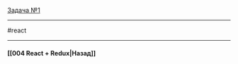 [Задача №1](https://codesandbox.io/s/react-senior-rerender-nfdgns)


____
#react

____

#### [[004 React + Redux|Назад]]
